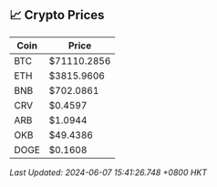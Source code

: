 ## 📈 Crypto Prices

| Coin | Price |
| ---- | ----- |
| BTC | $71110.2856 |
| ETH | $3815.9606 |
| BNB | $702.0861 |
| CRV | $0.4597 |
| ARB | $1.0944 |
| OKB | $49.4386 |
| DOGE | $0.1608 |

_Last Updated: 2024-06-07 15:41:26.748 +0800 HKT_